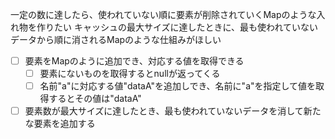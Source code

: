 一定の数に達したら、使われていない順に要素が削除されていくMapのような入れ物を作りたい
キャッシュの最大サイズに達したときに、最も使われていないデータから順に消されるMapのような仕組みがほしい

- [ ] 要素をMapのように追加でき、対応する値を取得できる
    - [ ] 要素にないものを取得するとnullが返ってくる
    - [ ] 名前"a"に対応する値"dataA"を追加しでき、名前に"a"を指定して値を取得するとその値は"dataA"

- [ ] 要素数が最大サイズに達したとき、最も使われていないデータを消して新たな要素を追加する 
